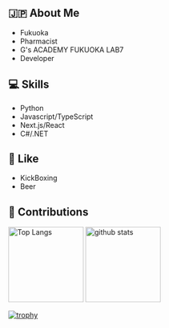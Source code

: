 ## 🇯🇵 About Me
 * Fukuoka
 * Pharmacist
 * G's ACADEMY FUKUOKA LAB7
 * Developer
## 💻 Skills
 * Python
 * Javascript/TypeScript
 * Next.js/React
 * C#/.NET
## 🍺 Like
* KickBoxing
* Beer

## 💎 Contributions
<p align="left"> 
  <img alt="Top Langs" height="150px" src="https://github-readme-stats.vercel.app/api/top-langs/?username=yutabee&layout=compact&count_private=true&show_icons=true&theme=onedark" />
  <img alt="github stats" height="150px" src="https://github-readme-stats.vercel.app/api?username=yutabee&count_private=true&show_icons=true&show_icons=true&theme=onedark" />
</p>

[![trophy](https://github-profile-trophy.vercel.app/?username=yutabee&theme=onedark&column=7
)](https://github.com/yutabee/github-profile-trophy)


<!--
**yutabee/yutabee** is a ✨ _special_ ✨ repository because its `README.md` (this file) appears on your GitHub profile.

Here are some ideas to get you started:

- 🔭 I’m currently working on ...
- 🌱 I’m currently learning ...
- 👯 I’m looking to collaborate on ...
- 🤔 I’m looking for help with ...
- 💬 Ask me about ...
- 📫 How to reach me: ...
- 😄 Pronouns: ...
- ⚡ Fun fact: ...
-->
